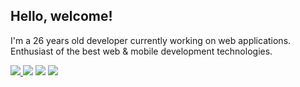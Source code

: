 

## Hello, welcome!

I'm a 26 years old developer currently working on web applications.
Enthusiast of the best web & mobile development technologies.

<div>
  <a href="mailto:conrado.rocha3293@gmail.com" target="_blank"><img src="https://img.shields.io/badge/Gmail-D14836?style=for-the-badge&logo=gmail&logoColor=white" target="_blank">
   <a href="http://www.linkedin.com/in/conrado-da-rocha-9138b4216" target="_blank"><img src="https://img.shields.io/badge/LinkedIn-0077B5?style=for-the-badge&logo=linkedin&logoColor=white" target="_blank"></a>
   <a href="https://www.instagram.com/conrado_darocha" target="_blank"><img src="https://img.shields.io/badge/Instagram-E4405F?style=for-the-badge&logo=instagram&logoColor=white" target="_blank"></a>
  <a href="http://api.whatsapp.com/send?1=pt_BR&phone=5555996562258" target="_blank"><img src="https://img.shields.io/badge/WhatsApp-25D366?style=for-the-badge&logo=whatsapp&logoColor=white" target="_blank"></a>
  </a>
</div>
